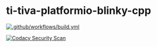 # ti-tiva-platformio-blinky-cpp

[![.github/workflows/build.yml](https://github.com/ajabotomey/ti-tiva-platformio-blinky-cpp/actions/workflows/build.yml/badge.svg)](https://github.com/ajabotomey/ti-tiva-platformio-blinky-cpp/actions/workflows/build.yml)

[![Codacy Security Scan](https://github.com/ajabotomey/ti-tiva-platformio-blinky-cpp/actions/workflows/codacy-analysis.yaml/badge.svg)](https://github.com/ajabotomey/ti-tiva-platformio-blinky-cpp/actions/workflows/codacy-analysis.yaml)
